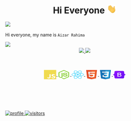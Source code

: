 <h1 align="center">Hi Everyone <img src="https://github.com/ABSphreak/ABSphreak/blob/master/gifs/Hi.gif" width="30px"></h1>
<!-- Line -->
<img src="https://user-images.githubusercontent.com/73097560/115834477-dbab4500-a447-11eb-908a-139a6edaec5c.gif">

<!-- Bio -->
Hi everyone, my name is `Aizar Rahima`

<!-- Line -->
<img src="https://user-images.githubusercontent.com/73097560/115834477-dbab4500-a447-11eb-908a-139a6edaec5c.gif">

<!-- Statistic -->
<div align="center"> 
  <a href="https://github.com/Aizarrahima">
  <img height="180em" src="https://github-readme-stats.vercel.app/api?username=Aizarrahima&show_icons=true&include_all_commits=true&count_private=true&theme=tokyonight"/>
  <img height="180em" src="https://github-readme-stats.vercel.app/api/top-langs/?username=Aizarrahima&layout=compact&theme=tokyonight"/>
</div>


  </br>
<!-- Language -->  
<div align="center"> 
   <img width="60%" width="100%" height="1" align="center" src="https://github.com/donPabloNow/donPabloNow/blob/main/assets/bar.gif" />
</div>  
<div style="display: inline_block" align="center"><br>
  <img align="center" alt="Rafa-Js" height="30" width="40" src="https://raw.githubusercontent.com/devicons/devicon/master/icons/javascript/javascript-plain.svg">
  <img align="center" alt="Rafa-Node" height="30" width="40" src="https://github.com/devicons/devicon/blob/master/icons/nodejs/nodejs-original.svg">
  <img align="center" alt="Rafa-React" height="30" width="40" src="https://raw.githubusercontent.com/devicons/devicon/master/icons/react/react-original.svg">
  <img align="center" alt="Rafa-HTML" height="30" width="40" src="https://raw.githubusercontent.com/devicons/devicon/master/icons/html5/html5-original.svg">
  <img align="center" alt="Rafa-CSS" height="30" width="40" src="https://raw.githubusercontent.com/devicons/devicon/master/icons/css3/css3-original.svg">
  <img align="center" alt="Rafa-Bootstrap" height="30" width="40" src="https://github.com/devicons/devicon/blob/master/icons/bootstrap/bootstrap-original.svg">
</div>
  </br>
<div align="center"> 
  <img width="60%" width="100%" height="1" align="center" src="https://github.com/donPabloNow/donPabloNow/blob/main/assets/bar.gif" />
</div>  

<br><br><br>
![profile](https://komarev.com/ghpvc/?username=Aizarrahima&color=blue)
![visitors](https://visitor-badge.glitch.me/badge?page_id=Aizarrahima&color=blue)
<!--
**Aizarrahima/Aizarrahima** is a ✨ _special_ ✨ repository because its `README.md` (this file) appears on your GitHub profile.
